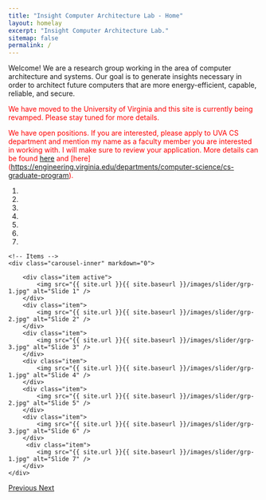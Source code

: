 ```yaml
---
title: "Insight Computer Architecture Lab - Home"
layout: homelay
excerpt: "Insight Computer Architecture Lab."
sitemap: false
permalink: /
---
```


Welcome! We are a research group working in the area of computer architecture and 
systems. Our goal is to generate insights necessary in order to architect future 
computers that are more energy-efficient, capable, reliable, and secure. 


<span style="color:red"> We have moved to the University of Virginia and this site is currently being revamped. Please stay tuned for more details. </span>

<span style="color:red"> We have open positions. If you are interested, please apply to UVA CS department and mention my name as a faculty member you are interested in working with. I will make sure to review your
application. More details can be found [here](https://engineering.virginia.edu/future-grads/graduate-admissions) and [here] (https://engineering.virginia.edu/departments/computer-science/cs-graduate-program). </span>

<div markdown="0" id="carousel" class="carousel slide" data-ride="carousel" data-interval="5000" data-pause="hover" >
    <!-- Menu -->
    <ol class="carousel-indicators">
        <li data-target="#carousel" data-slide-to="0" class="active"></li>
        <li data-target="#carousel" data-slide-to="1"></li>
        <li data-target="#carousel" data-slide-to="2"></li>
        <li data-target="#carousel" data-slide-to="3"></li>
        <li data-target="#carousel" data-slide-to="4"></li>
        <li data-target="#carousel" data-slide-to="5"></li>
        <li data-target="#carousel" data-slide-to="6"></li>
    </ol>

    <!-- Items -->
    <div class="carousel-inner" markdown="0">

        <div class="item active">
            <img src="{{ site.url }}{{ site.baseurl }}/images/slider/grp-1.jpg" alt="Slide 1" />
        </div>
        <div class="item">
            <img src="{{ site.url }}{{ site.baseurl }}/images/slider/grp-2.jpg" alt="Slide 2" />
        </div>
        <div class="item">
            <img src="{{ site.url }}{{ site.baseurl }}/images/slider/grp-3.jpg" alt="Slide 3" />
        </div>
        <div class="item">
            <img src="{{ site.url }}{{ site.baseurl }}/images/slider/grp-1.jpg" alt="Slide 4" />
        </div>
        <div class="item">
            <img src="{{ site.url }}{{ site.baseurl }}/images/slider/grp-2.jpg" alt="Slide 5" />
        </div>
        <div class="item">
            <img src="{{ site.url }}{{ site.baseurl }}/images/slider/grp-3.jpg" alt="Slide 6" />
        </div>       
         <div class="item">
            <img src="{{ site.url }}{{ site.baseurl }}/images/slider/grp-1.jpg" alt="Slide 7" />
        </div>
    </div>
  <a class="left carousel-control" href="#carousel" role="button" data-slide="prev">
    <span class="glyphicon glyphicon-chevron-left" aria-hidden="true"></span>
    <span class="sr-only">Previous</span>
  </a>
  <a class="right carousel-control" href="#carousel" role="button" data-slide="next">
    <span class="glyphicon glyphicon-chevron-right" aria-hidden="true"></span>
    <span class="sr-only">Next</span>
  </a>
</div>


<!-- To this end, we develop novel spectroscopic-imaging scanning tunneling microscopy (SI-STM) tools to visualize the relevant quantum mechanical degrees of freedom. We want to be able to build the perfect instruments to answer the  scientific questions we deem most important (see [Research](research)).

We are located at Leiden University, the birthplace of superconductivity and home to Kamerlingh Onnes, Lorentz, Huygens, Einstein, de Sitter, and others (see e.g. [the wall of signatures from Ehrenfest lecturers](https://www.lorentz.leidenuniv.nl/history/colloquium/muur_heel.html)). We exchange ideas and work with our neighbors from [Quantum Matter & Optics](http://www.physics.leidenuniv.nl/qo-home), as well as with the colleagues from our [world-class theory section](https://www.lorentz.leidenuniv.nl).

 **We are  looking for passionate new PhD students, Postdocs, and Master students to join the team** [(more info)]({{ site.url }}{{ site.baseurl }}/vacancies) **!**

 -->
<!-- We are grateful for funding from Leiden University, [NWO](www.nwo.nl) ([Vidi talent scheme](http://www.nwo.nl/en/research-and-results/programmes/Talent+Scheme) and the [Frontiers in Nanoscience program](https://www.universiteitleiden.nl/en/research/research-projects/science/frontiers-of-nanoscience-nanofront)), and from an [ERC starting grant](https://erc.europa.eu/funding/starting-grants).
 -->

<!-- <figure class="fourth">
  <img src="{{ site.url }}{{ site.baseurl }}/images/logopic/nsf_logo.png" style="width: 70px">
  <img src="{{ site.url }}{{ site.baseurl }}/images/logopic/wm_logo.png" style="width: 210px">
  <img src="{{ site.url }}{{ site.baseurl }}/images/logopic/google.svg" style="width: 70px">
  <img src="{{ site.url }}{{ site.baseurl }}/images/logopic/Argonnelablogo.png" style="width: 80px">
</figure> -->
